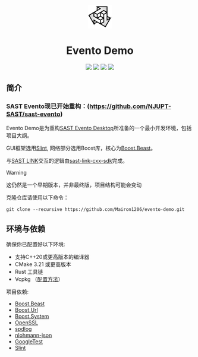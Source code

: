 <div align=center>
    <img width=64 src="app_icon.svg">
</div>

<h1 align=center>Evento Demo</h1>

<p align="center">
    <img src="https://img.shields.io/badge/license-MIT-blue.svg">
    <img src="https://img.shields.io/badge/gui-slint-blueviolet">
    <img src="https://img.shields.io/badge/lang-C%2B%2B20-yellow.svg">
    <img src="https://img.shields.io/badge/platform-windows%20%7C%20macos%20%7C%20linux-lightgreen.svg">
</p>

## 简介

### SAST Evento现已开始重构：(https://github.com/NJUPT-SAST/sast-evento)

Evento Demo是为重构[SAST Evento Desktop](https://github.com/NJUPT-SAST/SAST-Evento-Desktop)所准备的一个最小开发环境，包括项目大纲。

GUI框架选用[Slint](https://slint.dev/), 网络部分选用Boost库，核心为[Boost.Beast](https://www.boost.org/doc/libs/1_85_0/libs/beast/doc/html/index.html)。

与[SAST LINK](https://github.com/NJUPT-SAST/sast-link-backend)交互的逻辑由[sast-link-cxx-sdk](https://github.com/Serein207/sast-link-cxx-sdk)完成。

> [!WARNING]
>
> 这仍然是一个早期版本，并非最终版，项目结构可能会变动

克隆仓库请使用以下命令：
```shell
git clone --recursive https://github.com/Mairon1206/evento-demo.git
```

## 环境与依赖
确保你已配置好以下环境:

- 支持C++20或更高版本的编译器
- CMake 3.21 或更高版本
- Rust 工具链
- Vcpkg （<a href="./HowToUseVcpkg.md">配置方法</a>）

项目依赖:

- [Boost.Beast](https://github.com/boostorg/beast)
- [Boost.Url](https://github.com/boostorg/url)
- [Boost.System](https://github.com/boostorg/system)
- [OpenSSL](https://github.com/openssl/openssl)
- [spdlog](https://github.com/gabime/spdlog)
- [nlohmann-json](https://github.com/nlohmann/json)
- [GoogleTest](https://github.com/google/googletest)
- [Slint](https://github.com/slint-ui/slint)